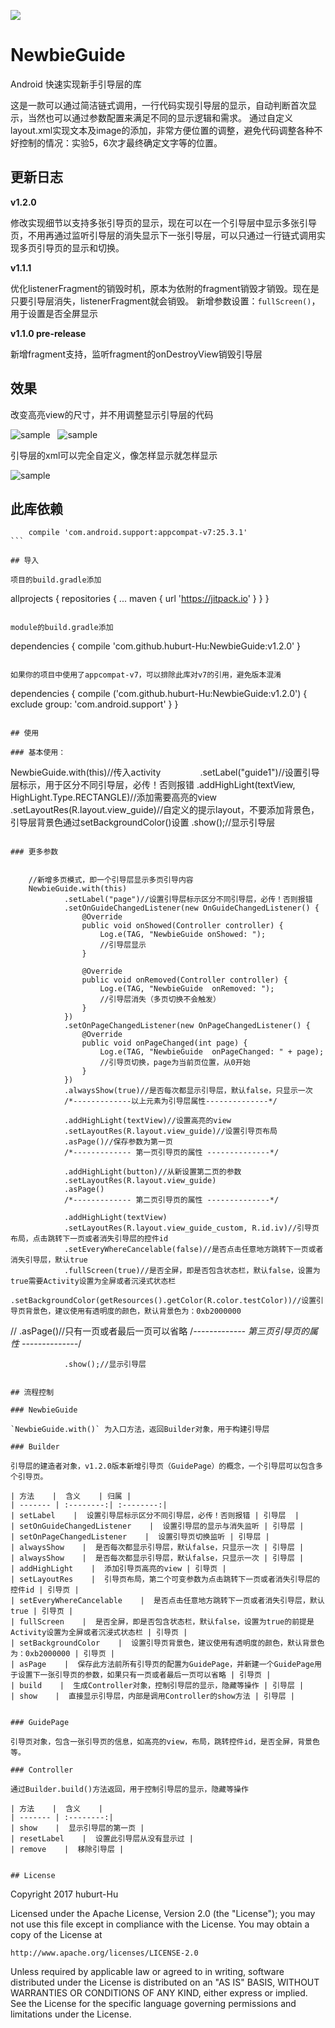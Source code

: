 [![](https://jitpack.io/v/huburt-Hu/NewbieGuide.svg)](https://jitpack.io/#huburt-Hu/NewbieGuide)


# NewbieGuide
Android 快速实现新手引导层的库

这是一款可以通过简洁链式调用，一行代码实现引导层的显示，自动判断首次显示，当然也可以通过参数配置来满足不同的显示逻辑和需求。
通过自定义layout.xml实现文本及image的添加，非常方便位置的调整，避免代码调整各种不好控制的情况：实验5，6次才最终确定文字等的位置。

## 更新日志

**v1.2.0**

修改实现细节以支持多张引导页的显示，现在可以在一个引导层中显示多张引导页，不用再通过监听引导层的消失显示下一张引导层，可以只通过一行链式调用实现多页引导页的显示和切换。


**v1.1.1**

优化listenerFragment的销毁时机，原本为依附的fragment销毁才销毁。现在是只要引导层消失，listenerFragment就会销毁。
新增参数设置：`fullScreen()`，用于设置是否全屏显示


**v1.1.0 pre-release**

新增fragment支持，监听fragment的onDestroyView销毁引导层


## 效果

改变高亮view的尺寸，并不用调整显示引导层的代码

![sample](https://github.com/huburt-Hu/NewbieGuide/raw/master/screenshoot/device-2017-08-09-161703.png)  
![sample](https://github.com/huburt-Hu/NewbieGuide/raw/master/screenshoot/change_size.png)

引导层的xml可以完全自定义，像怎样显示就怎样显示

![sample](https://github.com/huburt-Hu/NewbieGuide/raw/master/screenshoot/device-2017-11-03-151550.png)


## 此库依赖

```
    compile 'com.android.support:appcompat-v7:25.3.1'
``` 

## 导入

项目的build.gradle添加

 ```
allprojects {
		repositories {
			...
			maven { url 'https://jitpack.io' }
		}
	}
 ```

module的build.gradle添加

 ```
 dependencies {
	  compile 'com.github.huburt-Hu:NewbieGuide:v1.2.0'
	}
 ```

如果你的项目中使用了appcompat-v7，可以排除此库对v7的引用，避免版本混淆

 ```
 dependencies {
	  compile ('com.github.huburt-Hu:NewbieGuide:v1.2.0') {
            exclude group: 'com.android.support'
      }
 }
 ```

## 使用

### 基本使用：

 ```
NewbieGuide.with(this)//传入activity
                .setLabel("guide1")//设置引导层标示，用于区分不同引导层，必传！否则报错
                .addHighLight(textView, HighLight.Type.RECTANGLE)//添加需要高亮的view
                .setLayoutRes(R.layout.view_guide)//自定义的提示layout，不要添加背景色，引导层背景色通过setBackgroundColor()设置
                .show();//显示引导层
 ```

### 更多参数


 ```
        //新增多页模式，即一个引导层显示多页引导内容
        NewbieGuide.with(this)
                .setLabel("page")//设置引导层标示区分不同引导层，必传！否则报错
                .setOnGuideChangedListener(new OnGuideChangedListener() {
                    @Override
                    public void onShowed(Controller controller) {
                        Log.e(TAG, "NewbieGuide onShowed: ");
                        //引导层显示
                    }

                    @Override
                    public void onRemoved(Controller controller) {
                        Log.e(TAG, "NewbieGuide  onRemoved: ");
                        //引导层消失（多页切换不会触发）
                    }
                })
                .setOnPageChangedListener(new OnPageChangedListener() {
                    @Override
                    public void onPageChanged(int page) {
                        Log.e(TAG, "NewbieGuide  onPageChanged: " + page);
                        //引导页切换，page为当前页位置，从0开始
                    }
                })
                .alwaysShow(true)//是否每次都显示引导层，默认false，只显示一次
                /*-------------以上元素为引导层属性--------------*/

                .addHighLight(textView)//设置高亮的view
                .setLayoutRes(R.layout.view_guide)//设置引导页布局
                .asPage()//保存参数为第一页
                /*------------- 第一页引导页的属性 --------------*/

                .addHighLight(button)//从新设置第二页的参数
                .setLayoutRes(R.layout.view_guide)
                .asPage()
                /*------------- 第二页引导页的属性 --------------*/

                .addHighLight(textView)
                .setLayoutRes(R.layout.view_guide_custom, R.id.iv)//引导页布局，点击跳转下一页或者消失引导层的控件id
                .setEveryWhereCancelable(false)//是否点击任意地方跳转下一页或者消失引导层，默认true
                .fullScreen(true)//是否全屏，即是否包含状态栏，默认false，设置为true需要Activity设置为全屏或者沉浸式状态栏
                .setBackgroundColor(getResources().getColor(R.color.testColor))//设置引导页背景色，建议使用有透明度的颜色，默认背景色为：0xb2000000
//                .asPage()//只有一页或者最后一页可以省略
                /*------------- 第三页引导页的属性 --------------*/

                .show();//显示引导层
 ```

## 流程控制

### NewbieGuide

`NewbieGuide.with()` 为入口方法，返回Builder对象，用于构建引导层

### Builder

引导层的建造者对象，v1.2.0版本新增引导页（GuidePage）的概念，一个引导层可以包含多个引导页。

| 方法    |  含义    | 归属 |
| ------- | :--------:| :--------:|
| setLabel    |  设置引导层标示区分不同引导层，必传！否则报错 | 引导层  |
| setOnGuideChangedListener    |  设置引导层的显示与消失监听 | 引导层 |
| setOnPageChangedListener    |  设置引导页切换监听 | 引导层 |
| alwaysShow    |  是否每次都显示引导层，默认false，只显示一次 | 引导层 |
| alwaysShow    |  是否每次都显示引导层，默认false，只显示一次 | 引导层 |
| addHighLight    |  添加引导页高亮的view | 引导页 |
| setLayoutRes    |  引导页布局，第二个可变参数为点击跳转下一页或者消失引导层的控件id | 引导页 |
| setEveryWhereCancelable    |  是否点击任意地方跳转下一页或者消失引导层，默认true | 引导页 |
| fullScreen    |  是否全屏，即是否包含状态栏，默认false，设置为true的前提是Activity设置为全屏或者沉浸式状态栏 | 引导页 |
| setBackgroundColor    |  设置引导页背景色，建议使用有透明度的颜色，默认背景色为：0xb2000000 | 引导页 |
| asPage    |  保存此方法前所有引导页的配置为GuidePage，并新建一个GuidePage用于设置下一张引导页的参数，如果只有一页或者最后一页可以省略 | 引导页 |
| build    |  生成Controller对象，控制引导层的显示，隐藏等操作 | 引导层 |
| show    |  直接显示引导层，内部是调用Controller的show方法 | 引导层 |


### GuidePage

引导页对象，包含一张引导页的信息，如高亮的view，布局，跳转控件id，是否全屏，背景色等。

### Controller

通过Builder.build()方法返回，用于控制引导层的显示，隐藏等操作

| 方法    |  含义    |
| ------- | :--------:|
| show    |  显示引导层的第一页 |
| resetLabel    |  设置此引导层从没有显示过 |
| remove    |  移除引导层 |


## License

```
 Copyright 2017 huburt-Hu

Licensed under the Apache License, Version 2.0 (the "License");
you may not use this file except in compliance with the License.
You may obtain a copy of the License at

    http://www.apache.org/licenses/LICENSE-2.0

Unless required by applicable law or agreed to in writing, software
distributed under the License is distributed on an "AS IS" BASIS,
WITHOUT WARRANTIES OR CONDITIONS OF ANY KIND, either express or implied.
See the License for the specific language governing permissions and
limitations under the License.
```
